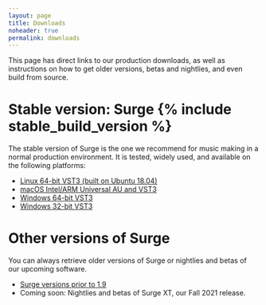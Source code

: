 ```yaml
---
layout: page
title: Downloads
noheader: true
permalink: downloads
---
```


This page has direct links to our production downloads, as well as instructions on how to get older
versions, betas and nightlies, and even build from source.

# Stable version: Surge {% include stable_build_version %} 

The stable version of Surge is the one we recommend for music making in a normal production environment.
It is tested, widely used, and available on the following platforms:

<ul>
  <li><a href="{% include stable_linux_x64_url %}">Linux 64-bit VST3 (built on Ubuntu 18.04)</a></li>
  <li><a href="{% include stable_macos_url %}">macOS Intel/ARM Universal AU and VST3</a></li>
  <li><a href="{% include stable_win_x64_url %}">Windows 64-bit VST3</a></li>
  <li><a href="{% include stable_win_x86_url %}">Windows 32-bit VST3</a></li>
</ul>

# Other versions of Surge

You can always retrieve older versions of Surge or nightlies and betas of our upcoming software. 

<ul>
  <li><a href="https://github.com/surge-synthesizer/releases/tags">Surge versions prior to 1.9</a></li>
  <li>Coming soon: Nightlies and betas of Surge XT, our Fall 2021 release.</li>
</ul>
